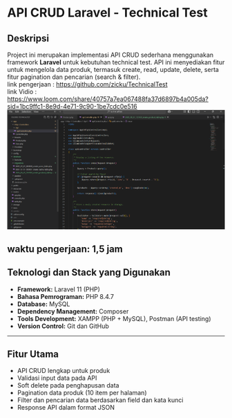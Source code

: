 # API CRUD Laravel - Technical Test

## Deskripsi
Project ini merupakan implementasi API CRUD sederhana menggunakan framework **Laravel** untuk kebutuhan technical test. API ini menyediakan fitur untuk mengelola data produk, termasuk create, read, update, delete, serta fitur pagination dan pencarian (search & filter).
<br>link pengerjaan : https://github.com/zicku/TechnicalTest<br>
link Vidio : https://www.loom.com/share/40757a7ea067488fa37d6897b4a005da?sid=1bc9ffc1-8e9d-4e71-9c90-1be7cdc0e516
<img src="Screenshot 2025-05-31 224517.png" alt="Tampilan Aplikasi" width="600" />

waktu pengerjaan: 1,5 jam
---

## Teknologi dan Stack yang Digunakan

- **Framework:** Laravel 11 (PHP)
- **Bahasa Pemrograman:** PHP 8.4.7
- **Database:** MySQL 
- **Dependency Management:** Composer
- **Tools Development:** XAMPP (PHP + MySQL), Postman (API testing)
- **Version Control:** Git dan GitHub


---

## Fitur Utama

- API CRUD lengkap untuk produk
- Validasi input data pada API
- Soft delete pada penghapusan data
- Pagination data produk (10 item per halaman)
- Filter dan pencarian data berdasarkan field dan kata kunci
- Response API dalam format JSON
